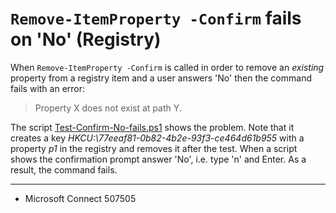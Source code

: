 # `Remove-ItemProperty -Confirm` fails on 'No' (Registry)

When `Remove-ItemProperty -Confirm` is called in order to remove an *existing*
property from a registry item and a user answers 'No' then the command fails
with an error:

> Property X does not exist at path Y.

The script [Test-Confirm-No-fails.ps1](Test-Confirm-No-fails.ps1) shows the problem. Note that it creates
a key *HKCU:\77eeaf81-0b82-4b2e-93f3-ce464d61b955* with a property *p1* in the
registry and removes it after the test. When a script shows the confirmation
prompt answer 'No', i.e. type 'n' and Enter. As a result, the command fails.

---

- Microsoft Connect 507505
